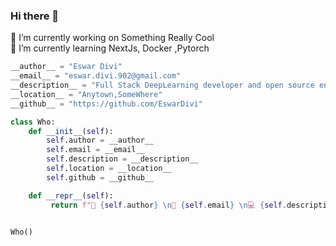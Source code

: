 ### Hi there 👋

🔭 I’m currently working on Something Really Cool \
🌱 I’m currently learning NextJs, Docker ,Pytorch


``` python
__author__ = "Eswar Divi"
__email__ = "eswar.divi.902@gmail.com"
__description__ = "Full Stack DeepLearning developer and open source enthusiast"
__location__ = "Anytown,SomeWhere"
__github__ = "https://github.com/EswarDivi"

class Who:
    def __init__(self):
        self.author = __author__
        self.email = __email__
        self.description = __description__
        self.location = __location__
        self.github = __github__

    def __repr__(self):
         return f"🐍 {self.author} \n📧 {self.email} \n💻 {self.description} \n🌍  {self.location} \n🔗  Check out my code: {self.github}"


Who()

```
